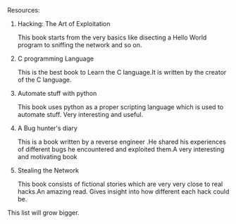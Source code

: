 Resources:

1. Hacking: The Art of Exploitation
	
	This book starts from the very basics like disecting a Hello World program to sniffing the network and so on.
2. C programming Language
	
	This is the best book to Learn the C language.It is written by the creator of the C language.
	
3. Automate stuff with python
	
	This book uses python as a proper scripting language which is used to automate stuff. Very interesting and useful.

4. A Bug hunter's diary
	
	This is a book written by a reverse engineer .He shared his experiences of different bugs he encountered and exploited them.A very interesting and motivating book

5. Stealing the Network

	This book consists of fictional stories which are very very close to real hacks.An amazing read. Gives insight into how different each hack could be.

This list will grow bigger.


